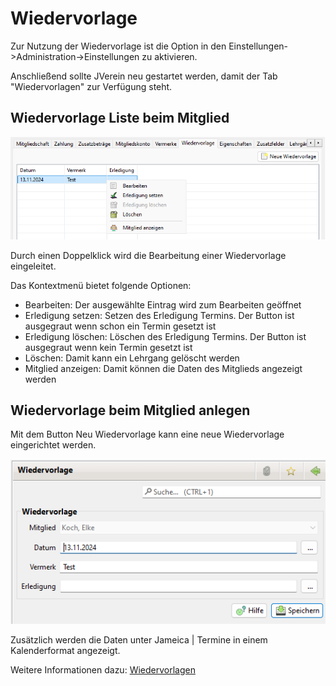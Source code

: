 # Wiedervorlage

Zur Nutzung der Wiedervorlage ist die Option in den Einstellungen->Administration->Einstellungen zu aktivieren.

Anschließend sollte JVerein neu gestartet werden, damit der Tab "Wiedervorlagen" zur Verfügung steht.

## Wiedervorlage Liste beim Mitglied

![](img/WiedervorlageTab.png)

Durch einen Doppelklick wird die Bearbeitung einer Wiedervorlage eingeleitet.

Das Kontextmenü bietet folgende Optionen:
* Bearbeiten: Der ausgewählte Eintrag wird zum Bearbeiten geöffnet
* Erledigung setzen: Setzen des Erledigung Termins. Der Button ist ausgegraut wenn schon ein Termin gesetzt ist
* Erledigung löschen: Löschen des Erledigung Termins. Der Button ist ausgegraut wenn kein Termin gesetzt ist
* Löschen: Damit kann ein Lehrgang gelöscht werden
* Mitglied anzeigen: Damit können die Daten des Mitglieds angezeigt werden

## Wiedervorlage beim Mitglied anlegen

Mit dem Button Neu Wiedervorlage kann eine neue Wiedervorlage eingerichtet werden.

![](../img/WiedervorlageView.png)

Zusätzlich werden die Daten unter Jameica \| Termine in einem Kalenderformat angezeigt.

Weitere Informationen dazu: [Wiedervorlagen](../wiedervorlage.md)